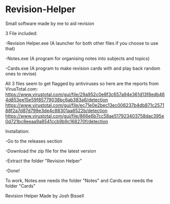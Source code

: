 # Revision-Helper
Small software made by me to aid revision

3 File included:

-Revision Helper.exe (A launcher for both other files if you choose to use that)

-Notes.exe (A program for organising notes into subjects and topics)

-Cards.exe (A program to make revision cards with and play back random ones to revise)

All 3 files seem to get flagged by antiviruses so here are the reports from VirusTotal.com:
https://www.virustotal.com/gui/file/29a952c0e8f3c657a94e361d13f8edb464d853ee15e59f85779038bc6ab383a6/detection
https://www.virustotal.com/gui/file/ec71e0e2bec13ec006237b4db871c257188f2a7d87d799e3de4c88301aa6522b/detection
https://www.virustotal.com/gui/file/866e6b7cc58ae517923403758dac395e0d721bc8eeaa9a8541ccb9b9c168270f/detection

Installation:

-Go to the releases section

-Download the zip file for the latest version

-Extract the folder "Revision Helper"

-Done!

To work, Notes.exe needs the folder "Notes" and Cards.exe needs the folder "Cards"

Revision Helper
Made by Josh Bissell
